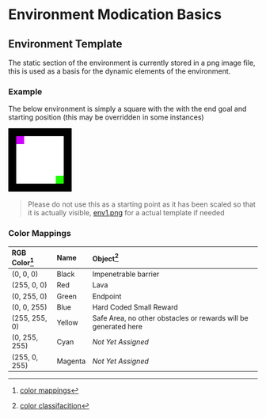 # Environment Modication Basics

## Environment Template

The static section of the environment is currently stored in a png image file,
this is used as a basis for the dynamic elements of the environment.

### Example

The below environment is simply a square with the with the end goal and
starting position (this may be overridden in some instances)

![Environment Example](./env_example.png)

> Please do not use this as a starting point as it has been scaled so that it
> is actually visible, [env1.png](../blue_ai/envs/env1.png) for a actual template
> if needed

### Color Mappings

[^1]: [color mappings](https://github.com/echalmers/blue_ai/blob/HEAD/blue_ai/envs/transient_goals.py#L197)
[^2]: [color classifacition](https://github.com/echalmers/blue_ai/blob/HEAD/blue_ai/envs/color_classifier.py)

| RGB Color[^1] | Name    | Object[^2]                                                      |
| :------------ | :------ | :-------------------------------------------------------------- |
| (0, 0, 0)     | Black   | Impenetrable barrier                                            |
| (255, 0, 0)   | Red     | Lava                                                            |
| (0, 255, 0)   | Green   | Endpoint                                                        |
| (0, 0, 255)   | Blue    | Hard Coded Small Reward                                         |
| (255, 255, 0) | Yellow  | Safe Area, no other obstacles or rewards will be generated here |
| (0, 255, 255) | Cyan    | _Not Yet Assigned_                                              |
| (255, 0, 255) | Magenta | _Not Yet Assigned_                                              |
